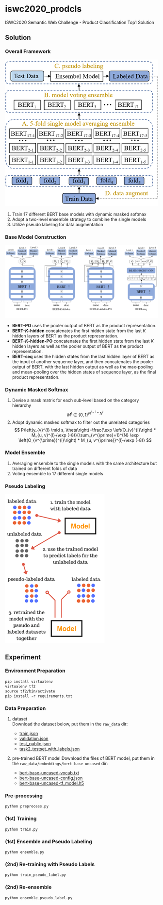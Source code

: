 # iswc2020_prodcls
ISWC2020 Semantic Web Challenge - Product Classification Top1 Solution

## Solution

### Overall Framework
![framework](./img/framework.png)

1. Train 17 different BERT base models with dynamic masked softmax
2. Adopt a two-level ensemble strategy to combine the single models
3. Utilize pseudo labeling for data augmentation

### Base Model Construction
![model](./img/model.png)

- **BERT-PO** uses the pooler output of BERT as the product representation.
- **BERT-*K*-hidden** concatenates the first hidden state from the last $K$ hidden layers of BERT as the product representation.
- **BERT-*K*-hidden-PO** concatenates the first hidden state from the last $K$ hidden layers as well as the pooler output of BERT as the product representation.
- **BERT-seq** uses the hidden states from the last hidden layer of BERT as the input of another sequence layer, and then concatenates the pooler output of BERT, with the last hidden output as well as the max-pooling and mean-pooling over the hidden states of sequence layer, as the final product representation.

### Dynamic Masked Softmax

1. Devise a mask matrix for each sub-level based on the category hierarchy  
$$
   M^{l} \in\{0,1\}^{N^{l-1} * N^{l}}
$$
2. Adopt dynamic masked softmax to filter out the unrelated categories  
$$
P\left(y_{v}^{l} \mid s, \theta\right)=\frac{\exp \left(O_{v}^{l}\right) * M_{u, v}^{l}+\exp (-8)}{\sum_{v^{\prime}=1}^{N} \exp \left(O_{v^{\prime}}^{l}\right) * M_{u, v^{\prime}}^{l}+\exp (-8)}
$$

### Model Ensemble

1. Averaging ensemble to the single models with the same architecture but trained on different folds of data
2. Voting ensemble to 17 different single models

### Pseudo Labeling
![pseudo-labelding](./img/pseudo-labeling.png)

## Experiment

### Environment Preparation
```shell script
pip install virtualenv
virtualenv tf2
source tf2/bin/activate
pip install -r requirements.txt
```

### Data Preparation

1. dataset  
Download the dataset below, put them in the `raw_data` dir:
    - [train.json](https://drive.google.com/open?id=1WirDfqGvBYgly27egMx6Om9QeXO6B2UX)
    - [validation.json](https://drive.google.com/open?id=1WirDfqGvBYgly27egMx6Om9QeXO6B2UX)
    - [test_public.json](https://bit.ly/2Yr0dkb)
    - [task2_testset_with_labels.json](https://drive.google.com/file/d/1RI27LIp_s-LP10eKKNWz914bapfRhOJl/view?usp=sharing)


2. pre-trained BERT model
Download the files of BERT model, put them in the `raw_data/embeddings/bert-base-uncased` dir:
    - [bert-base-uncased-vocab.txt](https://s3.amazonaws.com/models.huggingface.co/bert/bert-base-uncased-vocab.txt)
    - [bert-base-uncased-config.json](https://s3.amazonaws.com/models.huggingface.co/bert/bert-base-uncased-config.json)
    - [bert-base-uncased-tf_model.h5](https://cdn.huggingface.co/bert-base-uncased-tf_model.h5)
    

### Pre-processing
```shell script
python preprocess.py
```

### (1st) Training
```shell script
python train.py
```

### (1st) Ensemble and Pseudo Labeling
```shell script
python ensemble.py
```

### (2nd) Re-training with Pseudo Labels
```shell script
python train_pseudo_label.py
```

### (2nd) Re-ensemble
```shell script
python ensemble_pseudo_label.py
```